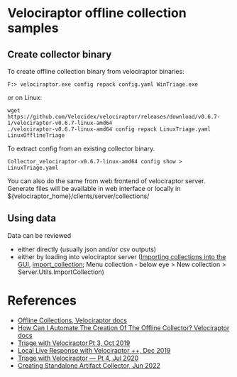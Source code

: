 # Velociraptor offline collection samples

## Create collector binary

To create offline collection binary from velociraptor binaries:
```
F:> velociraptor.exe config repack config.yaml WinTriage.exe
```
or on Linux:
```
wget https://github.com/Velocidex/velociraptor/releases/download/v0.6.7-1/velociraptor-v0.6.7-linux-amd64
./velociraptor-v0.6.7-linux-amd64 config repack LinuxTriage.yaml LinuxOfflineTriage
```

To extract config from an existing collector binary.
```
Collector_velociraptor-v0.6.7-linux-amd64 config show > LinuxTriage.yaml
```

You can also do the same from web frontend of velociraptor server.
Generate files will be available in web interface or locally in ${velociraptor_home}/clients/server/collections/

## Using data

Data can be reviewed
* either directly (usually json and/or csv outputs)
* either by loading into velociraptor server ([Importing collections into the GUI](https://docs.velociraptor.app/docs/offline_triage/#importing-collections-into-the-gui), [import_collection](https://docs.velociraptor.app/vql_reference/server/import_collection/); Menu collection - below eye > New collection > Server.Utils.ImportCollection)

# References

* [Offline Collections, Velociraptor docs](https://docs.velociraptor.app/docs/offline_triage/#offline-collections)
* [How Can I Automate The Creation Of The Offline Collector? Velociraptor docs](https://docs.velociraptor.app/knowledge_base/tips/automate_offline_collector/)
* [Triage with Velociraptor  Pt 3, Oct 2019](https://docs.velociraptor.app/blog/2019/2019-10-08_triage-with-velociraptor-pt-3-d6f63215f579/)
* [Local Live Response with Velociraptor ++, Dec 2019](https://mgreen27.github.io/posts/2019/12/08/LocalLRwithVRaptor.html)
* [Triage with Velociraptor — Pt 4, Jul 2020](https://velociraptor.velocidex.com/triage-with-velociraptor-pt-4-cf0e60810d1e)
* [Creating Standalone Artifact Collector, Jun 2022](https://fiskeren.github.io/posts/creating_collector/)
